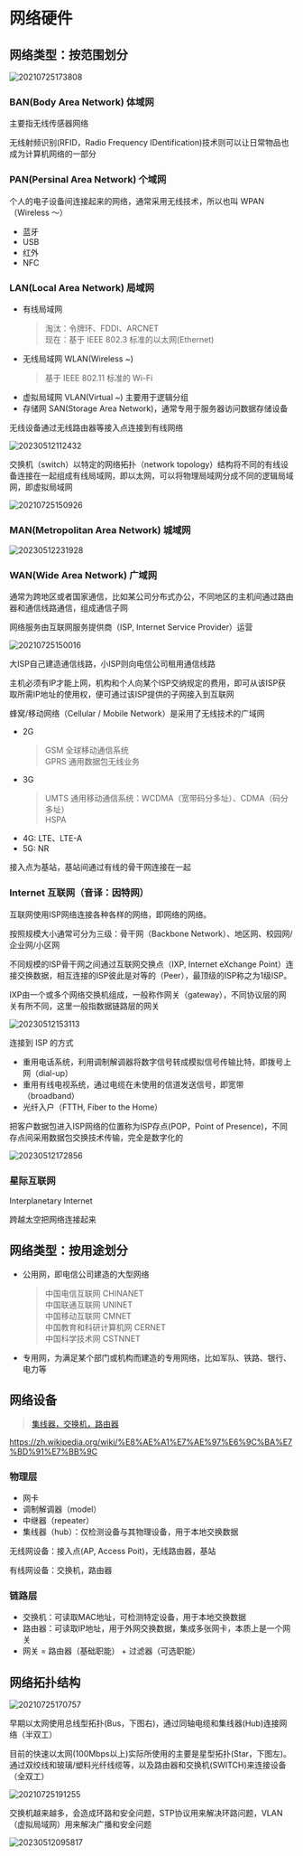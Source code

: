 # 网络硬件

## 网络类型：按范围划分

![20210725173808](http://image.zuoright.com/20210725173808.png)

### BAN(Body Area Network) 体域网

主要指无线传感器网络

无线射频识别(RFID，Radio Frequency IDentification)技术则可以让日常物品也成为计算机网络的一部分

### PAN(Persinal Area Network) 个域网

个人的电子设备间连接起来的网络，通常采用无线技术，所以也叫 WPAN（Wireless ～）

- 蓝牙
- USB
- 红外
- NFC

### LAN(Local Area Network) 局域网

- 有线局域网
  > 淘汰：令牌环、FDDI、ARCNET  
  > 现在：基于 IEEE 802.3 标准的以太网(Ethernet)  
- 无线局域网 WLAN(Wireless ~)
  > 基于 IEEE 802.11 标准的 Wi-Fi  
- 虚拟局域网 VLAN(Virtual ~) 主要用于逻辑分组  
- 存储网 SAN(Storage Area Network)，通常专用于服务器访问数据存储设备

无线设备通过无线路由器等接入点连接到有线网络

![20230512112432](http://image.zuoright.com/20230512112432.png)

交换机（switch）以特定的网络拓扑（network topology）结构将不同的有线设备连接在一起组成有线局域网，即以太网，可以将物理局域网分成不同的逻辑局域网，即虚拟局域网

![20210725150926](http://image.zuoright.com/20210725150926.png)

### MAN(Metropolitan Area Network) 城域网

![20230512231928](http://image.zuoright.com/20230512231928.png)

### WAN(Wide Area Network) 广域网

通常为跨地区或者国家通信，比如某公司分布式办公，不同地区的主机间通过路由器和通信线路通信，组成通信子网

网络服务由互联网服务提供商（ISP, Internet Service Provider）运营

![20210725150016](http://image.zuoright.com/20210725150016.png)

大ISP自己建造通信线路，小ISP则向电信公司租用通信线路

主机必须有IP才能上网，机构和个人向某个ISP交纳规定的费用，即可从该ISP获取所需IP地址的使用权，便可通过该ISP提供的子网接入到互联网

蜂窝/移动网络（Cellular / Mobile Network）是采用了无线技术的广域网

- 2G
  > GSM 全球移动通信系统  
  > GPRS 通用数据包无线业务  
- 3G
  > UMTS 通用移动通信系统：WCDMA（宽带码分多址）、CDMA（码分多址）  
  > HSPA  
- 4G: LTE、LTE-A  
- 5G: NR

接入点为基站，基站间通过有线的骨干网连接在一起

### Internet 互联网（音译：因特网）

互联网使用ISP网络连接各种各样的网络，即网络的网络。

按照规模大小通常可分为三级：骨干网（Backbone Network）、地区网、校园网/企业网/小区网

不同规模的ISP骨干网之间通过互联网交换点（IXP, Internet eXchange Point）连接交换数据，相互连接的ISP彼此是对等的（Peer），最顶级的ISP称之为1级ISP。

IXP由一个或多个网络交换机组成，一般称作网关（gateway），不同协议层的网关有所不同，这里一般指数据链路层的网关

![20230512153113](http://image.zuoright.com/20230512153113.png)

连接到 ISP 的方式

- 重用电话系统，利用调制解调器将数字信号转成模拟信号传输比特，即拨号上网（dial-up）
- 重用有线电视系统，通过电缆在未使用的信道发送信号，即宽带（broadband）
- 光纤入户（FTTH, Fiber to the Home）

把客户数据包进入ISP网络的位置称为ISP存点(POP，Point of Presence)，不同存点间采用数据包交换技术传输，完全是数字化的

![20230512172856](http://image.zuoright.com/20230512172856.png)

### 星际互联网

Interplanetary Internet

跨越太空把网络连接起来

## 网络类型：按用途划分

- 公用网，即电信公司建造的大型网络
  > 中国电信互联网 CHINANET  
  > 中国联通互联网 UNINET  
  > 中国移动互联网 CMNET  
  > 中国教育和科研计算机网 CERNET  
  > 中国科学技术网 CSTNNET
- 专用网，为满足某个部门或机构而建造的专用网络，比如军队、铁路、银行、电力等

## 网络设备

> [集线器，交换机，路由器](https://www.bilibili.com/video/BV1yt411d7Rd)

<https://zh.wikipedia.org/wiki/%E8%AE%A1%E7%AE%97%E6%9C%BA%E7%BD%91%E7%BB%9C>

### 物理层

- 网卡
- 调制解调器（model）
- 中继器（repeater）
- 集线器（hub）：仅检测设备与其物理设备，用于本地交换数据

无线网设备：接入点(AP, Access Poit)，无线路由器，基站

有线网设备：交换机，路由器

### 链路层

- 交换机：可读取MAC地址，可检测特定设备，用于本地交换数据  
- 路由器：可读取IP地址，用于外网交换数据，集成多张网卡，本质上是一个网关
- 网关 = 路由器（基础职能） + 过滤器（可选职能）

## 网络拓扑结构

![20210725170757](http://image.zuoright.com/20210725170757.png)

早期以太网使用总线型拓扑(Bus，下图右)，通过同轴电缆和集线器(Hub)连接网络（半双工）

目前的快速以太网(100Mbps以上)实际所使用的主要是星型拓扑(Star，下图左)。通过双绞线和玻璃/塑料光纤线缆等，以及路由器和交换机(SWITCH)来连接设备（全双工）

![20210725191255](http://image.zuoright.com/20210725191255.png)

交换机越来越多，会造成环路和安全问题，STP协议用来解决环路问题，VLAN（虚拟局域网）用来解决广播和安全问题

![20230512095817](http://image.zuoright.com/20230512095817.png)
